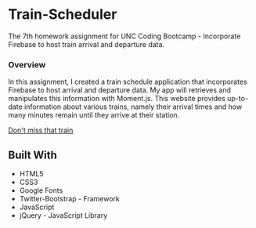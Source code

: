 # Train-Scheduler
The 7th homework assignment for UNC Coding Bootcamp - Incorporate Firebase to host train arrival and departure data.

### Overview

In this assignment, I created a train schedule application that incorporates Firebase to host arrival and departure data. My app will retrieves and manipulates this information with Moment.js. This website provides up-to-date information about various trains, namely their arrival times and how many minutes remain until they arrive at their station.


[Don't miss that train](https://colin-m-williams.github.io/Train-Scheduler/)

## Built With

* HTML5
* CSS3
* Google Fonts
* Twitter-Bootstrap - Framework
* JavaScript 
* jQuery - JavaScript Library